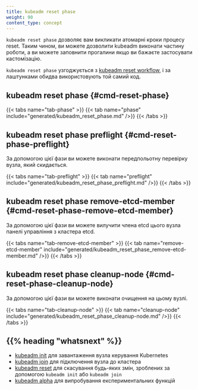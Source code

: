 ```yaml
---
title: kubeadm reset phase
weight: 90
content_type: concept
---
```


`kubeadm reset phase` дозволяє вам викликати атомарні кроки процесу reset. Таким чином, ви можете дозволити kubeadm виконати частину роботи, а ви можете заповнити прогалини
якщо ви бажаєте застосувати кастомізацію.

`kubeadm reset phase` узгоджується з [kubeadm reset workflow](/docs/reference/setup-tools/kubeadm/kubeadm-reset/#reset-workflow), і за лаштунками обидва використовують той самий код.

## kubeadm reset phase {#cmd-reset-phase}

{{< tabs name="tab-phase" >}}
{{< tab name="phase" include="generated/kubeadm_reset_phase.md" />}}
{{< /tabs >}}

## kubeadm reset phase preflight {#cmd-reset-phase-preflight}

За допомогою цієї фази ви можете виконати передпольотну перевірку вузла, який скидається.

{{< tabs name="tab-preflight" >}}
{{< tab name="preflight" include="generated/kubeadm_reset_phase_preflight.md" />}}
{{< /tabs >}}

## kubeadm reset phase remove-etcd-member {#cmd-reset-phase-remove-etcd-member}

За допомогою цієї фази ви можете вилучити члена etcd цього вузла панелі управління з кластера etcd.

{{< tabs name="tab-remove-etcd-member" >}}
{{< tab name="remove-etcd-member" include="generated/kubeadm_reset_phase_remove-etcd-member.md" />}}
{{< /tabs >}}

## kubeadm reset phase cleanup-node {#cmd-reset-phase-cleanup-node}

За допомогою цієї фази ви можете виконати очищення на цьому вузлі.

{{< tabs name="tab-cleanup-node" >}}
{{< tab name="cleanup-node" include="generated/kubeadm_reset_phase_cleanup-node.md" />}}
{{< /tabs >}}

## {{% heading "whatsnext" %}}

* [kubeadm init](/docs/reference/setup-tools/kubeadm/kubeadm-init/) для завантаження вузла керування Kubernetes
* [kubeadm join](/docs/reference/setup-tools/kubeadm/kubeadm-join/) для підключення вузла до кластера
* [kubeadm reset](/docs/reference/setup-tools/kubeadm/kubeadm-reset/) для скасування будь-яких змін, зроблених за допомогою `kubeadm init` або `kubeadm join`
* [kubeadm alpha](/docs/reference/setup-tools/kubeadm/kubeadm-alpha/) для випробування експериментальних функцій
